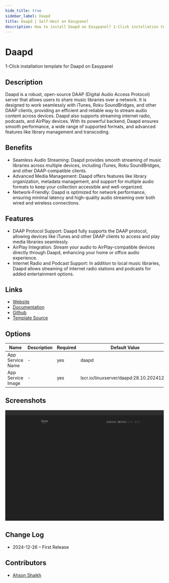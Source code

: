 ```yaml
---
hide_title: true
sidebar_label: Daapd
title: Daapd | Self-Host on Easypanel
description: How to install Daapd on Easypanel? 1-Click installation template for Daapd on Easypanel
---
```


<!-- generated -->

# Daapd

1-Click installation template for Daapd on Easypanel

## Description

Daapd is a robust, open-source DAAP (Digital Audio Access Protocol) server that allows users to share music libraries over a network. It is designed to work seamlessly with iTunes, Roku SoundBridges, and other DAAP clients, providing an efficient and reliable way to stream audio content across devices. Daapd also supports streaming internet radio, podcasts, and AirPlay devices. With its powerful backend, Daapd ensures smooth performance, a wide range of supported formats, and advanced features like library management and transcoding.

## Benefits

- Seamless Audio Streaming: Daapd provides smooth streaming of music libraries across multiple devices, including iTunes, Roku SoundBridges, and other DAAP-compatible clients.
- Advanced Media Management: Daapd offers features like library organization, metadata management, and support for multiple audio formats to keep your collection accessible and well-organized.
- Network-Friendly: Daapd is optimized for network performance, ensuring minimal latency and high-quality audio streaming over both wired and wireless connections.

## Features

- DAAP Protocol Support: Daapd fully supports the DAAP protocol, allowing devices like iTunes and other DAAP clients to access and play media libraries seamlessly.
- AirPlay Integration: Stream your audio to AirPlay-compatible devices directly through Daapd, enhancing your home or office audio experience.
- Internet Radio and Podcast Support: In addition to local music libraries, Daapd allows streaming of internet radio stations and podcasts for added entertainment options.

## Links

- [Website](https://github.com/ejurgensen/forked-daapd)
- [Documentation](https://ejurgensen.github.io/forked-daapd/)
- [Github](https://github.com/ejurgensen/forked-daapd)
- [Template Source](https://github.com/easypanel-io/templates/tree/main/templates/daapd)

## Options

Name | Description | Required | Default Value
-|-|-|-
App Service Name | - | yes | daapd
App Service Image | - | yes | lscr.io/linuxserver/daapd:28.10.20241218

## Screenshots

![Daapd Screenshot](./assets/screenshot.png)

## Change Log

- 2024-12-26 – First Release

## Contributors

- [Ahson Shaikh](https://github.com/Ahson-Shaikh)

